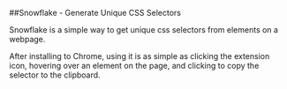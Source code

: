 ##Snowflake - Generate Unique CSS Selectors

Snowflake is a simple way to get unique css selectors from elements on a webpage.

After installing to Chrome, using it is as simple as clicking the extension icon, hovering over an element on the page, and clicking to copy the selector to the clipboard.